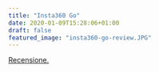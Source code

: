 ```yaml
---
title: "Insta360 Go"
date: 2020-01-09T15:28:06+01:00
draft: false
featured_image: "insta360-go-review.JPG"
---
```


[Recensione.](https://www.evosmart.it/recensioni/insta360-go-recensione/40122/)